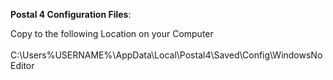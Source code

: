 **Postal 4 Configuration Files**:

Copy to the following Location on your Computer<br /><br />
C:\Users\%USERNAME%\AppData\Local\Postal4\Saved\Config\WindowsNoEditor
